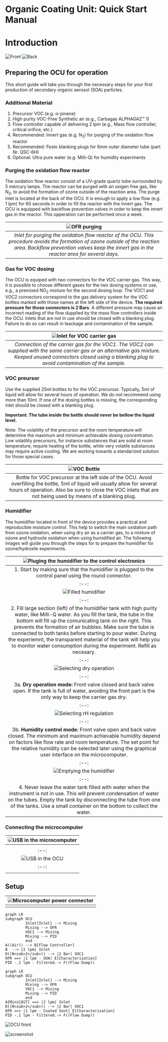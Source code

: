 # Organic Coating Unit: Quick Start Manual

# Introduction

![Front](OCU-QuickStart-0241-screen.jpg)
![Back](OCU-QuickStart-0243-screen.jpg)

## Preparing the OCU for operation

This short guide will take you through the necessary steps for your first production of secondary organic aerosol (SOA) particles.

### Additional Material

1. Precursor VOC (e.g. α-pinene)
2. High purity VOC-Free Synthetic air (e.g., Carbagas ALPHAGAZ™ 1)
3. Flow controller capable of delivering 2 lpm (e.g., Mass flow controller, critical orifice, etc.)
4. Recommended: Innert gas (e.g. N<sub>2</sub>) for purging of the oxidation flow reactor
5. Recommended: Festo blanking plugs for 6mm outer diameter tube (part Nr. QSC-6H)
6. Optional: Ultra pure water (e.g. Milli-Q) for humidity experiments

### Purging the oxidation flow reactor

The oxidation flow reactor consist of a UV-grade quartz tube surrounded by 5 mercury lamps. The reactor can be purged with an oxigen free gas, like N<sub>2</sub>, to avoid the formation of ozone outside of the reaction area. The purge inlet is located at the back of the OCU. It is enough to apply a low flow (e.g. 1 lpm) for 60 seconds in order to fill the reactor with the innert gas. The OCU is equipped with backflow prevention valves in order to keep the innert gas in the reactor. This opperation can be performed once a week.

|![OFR purging](OCU-QuickStart-0245-screen.jpg)|
|:--:| 
|*Inlet for purging the oxidation flow reactor of the OCU. This procedure avoids the formation of ozone outside of the reaction area. Backflow prevention valves keep the innert gas in the reactor area for several days.*|

### Gas for VOC dosing

The OCU is equiped with two connectors for the VOC carrier gas. This way, it is possible to choose different gases for the two dosing systems or use, e.g., a premixed NO<sub>2</sub> mixture for the second dosing loop. The VOC1 and VOC2 connectors correspond to the gas delivery system for the VOC bottles marked with those names at the left side of the device. **The required pressure for those connectors is 2 Bars**. A different pressure may cause an incorrect reading of the flow dupplied by the mass flow controllers inside the OCU. Inlets that are not in use should be closed with a  blanking plug. Failure to do so can result in leackage and contamination of the sample.

|![Inlet for VOC carrier gas](OCU-QuickStart-0244-screen.jpg)|
|:--:| 
|*Connection of the carrier gas for the VOC1. The VOC2 can supplied with the same carrier gas or an alternative gas mixture. Keeped unused connectors closed using a blanking plug to avoid contamination of the sample.*| 

### VOC preursor

Use the supplied 25ml bottles to for the VOC precursor. Typically, 5ml of liquid will allow for several hours of operation. We do not recommend using more than 10ml.  If one of the dosing bottles is missing, the corresponding inlet should be closed with a blanking plug.

**Important: The tube inside the bottle should never be bellow the liquid level.**

Note: The volatility of the precursor and the room temperature will determine the maximum and minimum achievable dosing concentration. Low volatility precursors, for instance substances that are solid at room temperature, require heating of the bottle, while very volatile substances may require active cooling. We are working towards a standarized solution for those special cases.

|![VOC Bottle](OCU-QuickStart-0246-screen.jpg)|
|:--:| 
|Bottle for VOC precursor at the left side of the OCU. Avoid overfilling the bottle, 5ml of liquid will usually allow for several hours of operation. Also be sure to close the VOC inlets that are not being used by means of a blanking plug.| 

### Humidifier

The humidifier located in front of the device provides a practical and reproducible moisture control. This help to switch the main oxidation path from ozone oxidation, when using dry air as a carrier gas, to a mixture of ozone and hydroxile oxidation when using humidified air. The following images will guide you through the steps for to prepare the humidifier for ozone/hydroxile experiments.

|![Pluging the humidifier to the control electronics](OCU-QuickStart-0237-screen.jpg)|
|:--:| 
|1. Start by making sure that the humidifier is plugged to the control panel using the round connector.|
|:--:| 
|![Filled humidifier](OCU-QuickStart-0249-screen.jpg)|
|:--:| 
|2. Fill large section (left) of the humidifier tank with high purity water, like Milli-Q water. As you fill the tank, the tube in the bottom will fill up the comunicating tank on the right. This prevents the formation of air bubbles. Make sure the tube is connected to both tanks before starting to pour water. During the experiemnt, the transparent material of the tank will help you to monitor water consumption during the experiment. Refill as necesary.|
|:--:| 
|![Selecting dry operation](OCU-QuickStart-0238-screen.jpg)|
|:--:| 
|3a. **Dry operation mode:** Front valve closed and back valve open. If the tank is full of water, avoiding the front part is the only way to keep the carrier gas dry.|
|:--:| 
|![Selecting rH regulation](OCU-QuickStart-0239-screen.jpg)|
|:--:| 
|3b. **Humidity control mode:** Front valve open and back valve closed. The minimum and maximum achievable humidity depend on factors like flow rate and room temperature. The set point for the relative humidity can be selected later using the graphical user interface on the microcomputer.|
|:--:| 
|![Emptying the humidifier](OCU-QuickStart-0250-screen.jpg)|
|:--:| 
|4. Never leave the water tank filled with water when the instrument is not in use. This will prevent condensation of water on the tubes. Empty the tank by disconnecting the tube from one of the tanks. Use a small container on the bottom to collect the water.|

### Connecting the microcomputer

|![USB in the microcomputer](OCU-QuickStart-0254-screen.jpg)|
|:--:| 
||
|:--:| 
|![USB in the OCU](OCU-QuickStart-0252-screen.jpg)|
|:--:| 
||


## Setup

|![Microcomputer power connector](OCU-QuickStart-0255-screen.jpg)|
|:--:| 
||

```mermaid
graph LR
subgraph OCU
         Inlet[Inlet] --> Mixing
         Mixing --> OFR
         VOC1 --> Mixing
         Mixing --> PID
         end
A((Air)) --> B[Flow Controller] 
B  --> |2 lpm| Inlet
D((N<sub>2</sub>)) --> |2 Bar| VOC1
OFR ==> |1 lpm - SOA| E[Characterization]
PID -.1 lpm - Filtered.-> F((Flow Dump))
```

```mermaid
graph LR
subgraph OCU
         Inlet[Inlet] --> Mixing
         Mixing --> OFR
         VOC1 --> Mixing
         Mixing --> PID
         end
A[MiniCAST] ==> |2 lpm| Inlet
D((N<sub>2</sub>)) --> |2 Bar| VOC1
OFR ==> |1 lpm - Coated Soot| E[Characterization]
PID -.1 lpm - Filtered.-> F((Flow Dump))
```



![OCU front](OCU-QuickStart-0236-screen.jpg)

![screenshot](2021-09-17-130618_800x480_scrot.png)
